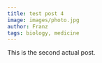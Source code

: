 ```yaml
---
title: test post 4
image: images/photo.jpg
author: Franz
tags: biology, medicine
---
```


This is the second actual post.
